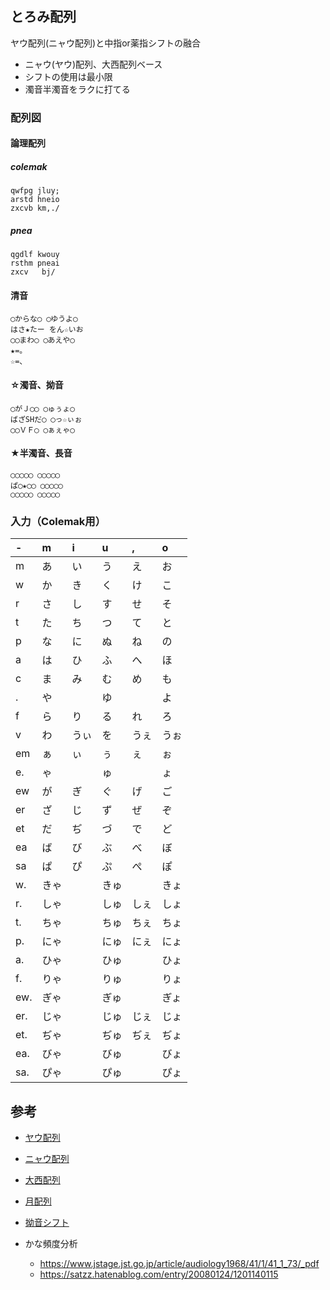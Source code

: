 ﻿## とろみ配列

ヤウ配列(ニャウ配列)と中指or薬指シフトの融合

- ニャウ(ヤウ)配列、大西配列ベース
- シフトの使用は最小限
- 濁音半濁音をラクに打てる

### 配列図

#### 論理配列

##### colemak

```
qwfpg jluy;
arstd hneio
zxcvb km,./
```

##### pnea

```
qgdlf kwouy
rsthm pneai
zxcv   bj/
```

#### 清音
```
◯からな◯ ◯ゆうよ◯
はさ★たー をん☆いお
◯◯まわ◯ ◯あえや◯
★=。
☆=、
```

#### ☆濁音、拗音
```
◯がＪ◯◯ ◯ゅぅょ◯
ばざSHだ◯ ◯っ☆ぃぉ
◯◯ＶＦ◯ ◯ぁぇゃ◯
```

#### ★半濁音、長音
```
◯◯◯◯◯ ◯◯◯◯◯
ぱ◯★◯◯ ◯◯◯◯◯
◯◯◯◯◯ ◯◯◯◯◯
```

### 入力（Colemak用）

| -    | m    | i    | u    | ,    | o    |
| :--- | :--- | :--- | :--- | :--- | :--- |
| m    | あ   | い   | う   | え   | お   |
| w    | か   | き   | く   | け   | こ   |
| r    | さ   | し   | す   | せ   | そ   |
| t    | た   | ち   | つ   | て   | と   |
| p    | な   | に   | ぬ   | ね   | の   |
| a    | は   | ひ   | ふ   | へ   | ほ   |
| c    | ま   | み   | む   | め   | も   |
| .    | や   |      | ゆ   |      | よ   |
| f    | ら   | り   | る   | れ   | ろ   |
| v    | わ   | うぃ | を   | うぇ | うぉ |
| em   | ぁ   | ぃ   | ぅ   | ぇ   | ぉ   |
| e.   | ゃ   |      | ゅ   |      | ょ   |
| ew   | が   | ぎ   | ぐ   | げ   | ご   |
| er   | ざ   | じ   | ず   | ぜ   | ぞ   |
| et   | だ   | ぢ   | づ   | で   | ど   |
| ea   | ば   | び   | ぶ   | べ   | ぼ   |
| sa   | ぱ   | ぴ   | ぷ   | ぺ   | ぽ   |
| w.   | きゃ |      | きゅ |      | きょ |
| r.   | しゃ |      | しゅ | しぇ | しょ |
| t.   | ちゃ |      | ちゅ | ちぇ | ちょ |
| p.   | にゃ |      | にゅ | にぇ | にょ |
| a.   | ひゃ |      | ひゅ |      | ひょ |
| f.   | りゃ |      | りゅ |      | りょ |
| ew.  | ぎゃ |      | ぎゅ |      | ぎょ |
| er.  | じゃ |      | じゅ | じぇ | じょ |
| et.  | ぢゃ |      | ぢゅ | ぢぇ | ぢょ |
| ea.  | びゃ |      | びゅ |      | びょ |
| sa.  | ぴゃ |      | ぴゅ |      | ぴょ |

## 参考

- [ヤウ配列](https://yau-keyboard.webnode.jp/)
- [ニャウ配列](https://note.com/catfist/n/ne8b53d7ad831)
- [大西配列](https://o24.works/layout/)
- [月配列](http://oookaworks.seesaa.net/article/503093275.html#gsc.tab=0)
- [拗音シフト](https://kouy.exblog.jp/65499/)

- かな頻度分析
  - https://www.jstage.jst.go.jp/article/audiology1968/41/1/41_1_73/_pdf
  - https://satzz.hatenablog.com/entry/20080124/1201140115
